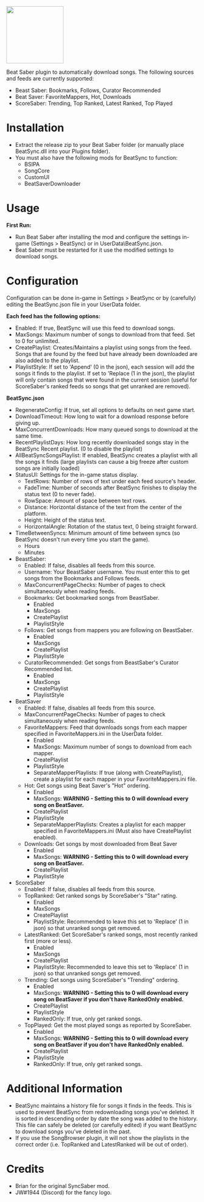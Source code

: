 <img src="https://github.com/Zingabopp/BeatSync/blob/master/BeatSync/Icons/BeatSyncLogoBanner.png" height="150">

Beat Saber plugin to automatically download songs.
The following sources and feeds are currently supported:
 * Beast Saber: Bookmarks, Follows, Curator Recommended
 * Beat Saver: FavoriteMappers, Hot, Downloads
 * ScoreSaber: Trending, Top Ranked, Latest Ranked, Top Played
# Installation
* Extract the release zip to your Beat Saber folder (or manually place BeatSync.dll into your Plugins folder).
* You must also have the following mods for BeatSync to function:
  * BSIPA 
  * SongCore
  * CustomUI
  * BeatSaverDownloader

# Usage
**First Run:**
* Run Beat Saber after installing the mod and configure the settings in-game (Settings > BeatSync) or in UserData\BeatSync.json.
* Beat Saber must be restarted for it use the modified settings to download songs.

# Configuration
Configuration can be done in-game in Settings > BeatSync or by (carefully) editing the BeatSync.json file in your UserData folder.

__Each feed has the following options:__
* Enabled: If true, BeatSync will use this feed to download songs.
* MaxSongs: Maximum number of songs to download from that feed. Set to 0 for unlimited.
* CreatePlaylist: Creates/Maintains a playlist using songs from the feed. Songs that are found by the feed but have already been downloaded are also added to the playlist.
* PlaylistStyle: If set to 'Append' (0 in the json), each session will add the songs it finds to the playlist. If set to 'Replace (1 in the json), the playlist will only contain songs that were found in the current session (useful for ScoreSaber's ranked feeds so songs that get unranked are removed).

__BeatSync.json__
* RegenerateConfig: If true, set all options to defaults on next game start.
* DownloadTimeout: How long to wait for a download response before giving up.
* MaxConcurrentDownloads: How many queued songs to download at the same time.
* RecentPlaylistDays: How long recently downloaded songs stay in the BeatSync Recent playlist. (0 to disable the playlist)
* AllBeatSyncSongsPlaylist: If enabled, BeatSync creates a playlist with all the songs it finds (large playlists can cause a big freeze after custom songs are initially loaded)
* StatusUI: Settings for the in-game status display.
  * TextRows: Number of rows of text under each feed source's header.
  * FadeTime: Number of seconds after BeatSync finishes to display the status text (0 to never fade).
  * RowSpace: Amount of space between text rows.
  * Distance: Horizontal distance of the text from the center of the platform.
  * Height: Height of the status text.
  * HorizontalAngle: Rotation of the status text, 0 being straight forward.
* TimeBetweenSyncs: Minimum amount of time between syncs (so BeatSync doesn't run every time you start the game).
  * Hours
  * Minutes
* BeastSaber:
  * Enabled: If false, disables all feeds from this source.
  * Username: Your BeastSaber username. You must enter this to get songs from the Bookmarks and Follows feeds.
  * MaxConcurrentPageChecks: Number of pages to check simultaneously when reading feeds.
  * Bookmarks: Get bookmarked songs from BeastSaber.
    * Enabled
	* MaxSongs
	* CreatePlaylist
	* PlaylistStyle
  * Follows: Get songs from mappers you are following on BeastSaber.
    * Enabled
	* MaxSongs
	* CreatePlaylist
	* PlaylistStyle
  * CuratorRecommended: Get songs from BeastSaber's Curator Recommended list.
    * Enabled
	* MaxSongs
	* CreatePlaylist
	* PlaylistStyle
* BeatSaver
  * Enabled: If false, disables all feeds from this source.
  * MaxConcurrentPageChecks: Number of pages to check simultaneously when reading feeds.
  * FavoriteMappers: Feed that downloads songs from each mapper specified in FavoriteMappers.ini in the UserData folder.
    * Enabled
	* MaxSongs: Maximum number of songs to download from each mapper.
	* CreatePlaylist
	* PlaylistStyle
	* SeparateMapperPlaylists: If true (along with CreatePlaylist), create a playlist for each mapper in your FavoriteMappers.ini file.
  * Hot: Get songs using Beat Saver's "Hot" ordering.
    * Enabled
	* MaxSongs: **WARNING - Setting this to 0 will download every song on BeatSaver.**
	* CreatePlaylist
	* PlaylistStyle
	* SeparateMapperPlaylists: Creates a playlist for each mapper specified in FavoriteMappers.ini (Must also have CreatePlaylist enabled).
  * Downloads: Get songs by most downloaded from Beat Saver
    * Enabled
	* MaxSongs: **WARNING - Setting this to 0 will download every song on BeatSaver.**
	* CreatePlaylist
	* PlaylistStyle
* ScoreSaber
  * Enabled: If false, disables all feeds from this source.
  * TopRanked: Get ranked songs by ScoreSaber's "Star" rating.
    * Enabled
	* MaxSongs
	* CreatePlaylist
	* PlaylistStyle: Recommended to leave this set to 'Replace' (1 in json) so that unranked songs get removed.
  * LatestRanked: Get ScoreSaber's ranked songs, most recently ranked first (more or less).
    * Enabled
	* MaxSongs
	* CreatePlaylist
	* PlaylistStyle: Recommended to leave this set to 'Replace' (1 in json) so that unranked songs get removed.
  * Trending: Get songs using ScoreSaber's "Trending" ordering.
    * Enabled
	* MaxSongs: **WARNING - Setting this to 0 will download every song on BeatSaver if you don't have RankedOnly enabled.**
	* CreatePlaylist
	* PlaylistStyle
	* RankedOnly: If true, only get ranked songs.
  * TopPlayed: Get the most played songs as reported by ScoreSaber.
    * Enabled
	* MaxSongs: **WARNING - Setting this to 0 will download every song on BeatSaver if you don't have RankedOnly enabled.**
	* CreatePlaylist
	* PlaylistStyle
	* RankedOnly: If true, only get ranked songs.
	
# Additional Information
* BeatSync maintains a history file for songs it finds in the feeds. This is used to prevent BeatSync from redownloading songs you've deleted. It is sorted in descending order by date the song was added to the history. This file can safely be deleted (or carefully edited) if you want BeatSync to download songs you've deleted in the past.
* If you use the SongBrowser plugin, it will not show the playlists in the correct order (i.e. TopRanked and LatestRanked will be out of order).

# Credits
* Brian for the original SyncSaber mod.
* JW#1944 (Discord) for the fancy logo.
